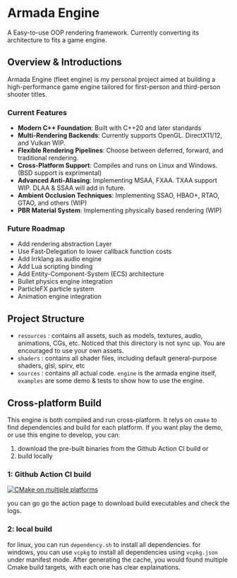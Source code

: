 # Armada Engine

A Easy-to-use OOP rendering framework. Currently converting its architecture to fits a game engine.

## Overview & Introductions
Armada Engine (fleet engine) is my personal project aimed at building a high-performance game engine tailored for first-person and third-person shooter titles. 

### Current Features
- **Modern C++ Foundation**: Built with C++20 and later standards
- **Multi-Rendering Backends**: Currently supports OpenGL. DirectX11/12, and Vulkan WIP.
- **Flexible Rendering Pipelines**: Choose between deferred, forward, and traditional rendering.
- **Cross-Platform Support**: Compiles and runs on Linux and Windows. (BSD support is exprimental)
- **Advanced Anti-Aliasing**: Implementing MSAA, FXAA. TXAA support WIP. DLAA & SSAA will add in future.
- **Ambient Occlusion Techniques**: Implementing SSAO, HBAO+, RTAO, GTAO, and others (WIP)
- **PBR Material System**: Implementing physically based rendering (WIP)

### Future Roadmap
- Add rendering abstraction Layer
- Use Fast-Delegation to lower callback function costs
- Add Irrklang as audio engine
- Add Lua scripting binding 
- Add Entity-Component-System (ECS) architecture 
- Bullet physics engine integration
- ParticleFX particle system
- Animation engine integration

## Project Structure 
- `resources` : contains all assets, such as models, textures, audio, animations, CGs, etc.
Noticed that this directory is not sync up. You are encouraged to use your own assets.
- `shaders` : contains all shader files, including default general-purpose shaders, glsl, spirv, etc
- `sources` : contains all actual code. `engine` is the armada engine itself, `examples` are some demo & tests to show how to use the engine.

## Cross-platform Build
This engine is both compiled and run cross-platform. It relys on `cmake` to find dependencies and build for each platform.
If you want play the demo, or use this engine to develop, you can:
1. download the pre-built binaries from the Github Action CI build or
2. build locally
### 1: Github Action CI build
[![CMake on multiple platforms](https://github.com/Ampher-4/armada-engine-prototype/actions/workflows/cmake-multi-platform.yml/badge.svg?branch=master)](https://github.com/Ampher-4/armada-engine-prototype/actions/workflows/cmake-multi-platform.yml)

you can go go the action page to download build executables and check the logs.
### 2: local build
for linux, you can run `dependency.sh` to install all dependencies.
for windows, you can use `vcpkg` to install all dependencies using `vcpkg.json` under manifest mode.
After generating the cache, you would found multiple Cmake build targets, with each one has clear explainations.
